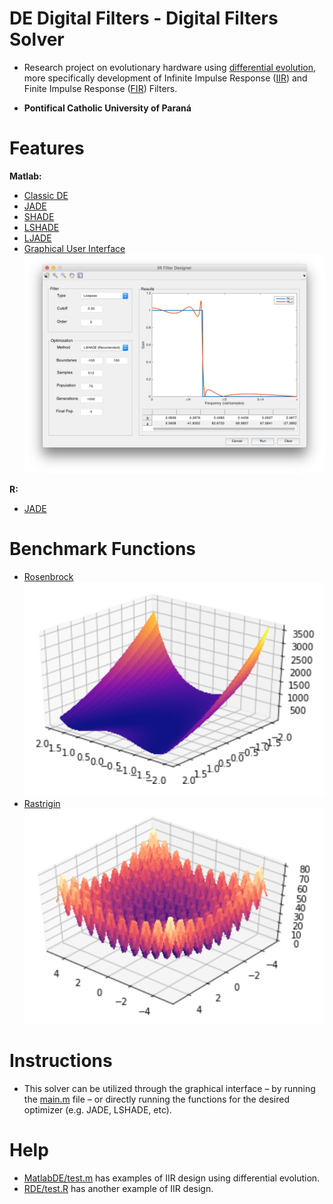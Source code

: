 # DE Digital Filters - Digital Filters Solver
  * Research project on evolutionary hardware using [differential evolution](https://en.wikipedia.org/wiki/Differential_evolution), more specifically development of Infinite Impulse Response ([IIR](https://en.wikipedia.org/wiki/Infinite_impulse_response)) and Finite Impulse Response ([FIR](https://en.wikipedia.org/wiki/Finite_impulse_response)) Filters.

  * **Pontifical Catholic University of Paraná**

# Features
**Matlab:**
* [Classic DE](https://github.com/gbrunow/de-digital-filters/blob/master/MatlabDE/DE.m)
* [JADE](https://github.com/gbrunow/de-digital-filters/blob/master/MatlabDE/JADE.m)
* [SHADE](https://github.com/gbrunow/de-digital-filters/blob/master/MatlabDE/SHADE.m)
* [LSHADE](https://github.com/gbrunow/de-digital-filters/blob/master/MatlabDE/LSHADE.m)
* [LJADE](https://github.com/gbrunow/de-digital-filters/commit/104aa45644dafd9fcf49b6baac0bb835b0e49a8b)
* [Graphical User Interface](https://github.com/gbrunow/de-digital-filters/blob/master/MatlabDE/display.m)
![Matlab Graphical User Interface](https://raw.githubusercontent.com/gbrunow/de-digital-filters/master/assets/gui.png)

**R:**
* [JADE](https://github.com/gbrunow/de-digital-filters/blob/master/RDE/JADE.R)

# Benchmark Functions
* [Rosenbrock](https://en.wikipedia.org/wiki/Rosenbrock_function)
![Rosenbrock Benchmark Function](https://raw.githubusercontent.com/gbrunow/de-digital-filters/master/assets/rosenbrock.png)
* [Rastrigin](https://en.wikipedia.org/wiki/Rastrigin_function)
![Rastrigin Benchmark Function](https://raw.githubusercontent.com/gbrunow/de-digital-filters/master/assets/rastrigin.png)

# Instructions
* This solver can be utilized through the graphical interface – by running the [main.m](https://github.com/gbrunow/de-digital-filters/blob/master/MatlabDE/main.m) file – or directly running the functions for the desired optimizer (e.g. JADE, LSHADE, etc). 

# Help
* [MatlabDE/test.m](https://github.com/gbrunow/de-digital-filters/blob/master/MatlabDE/test.m) has examples of IIR design using differential evolution.
* [RDE/test.R](https://github.com/gbrunow/de-digital-filters/blob/master/RDE/test.R) has another example of IIR design.

